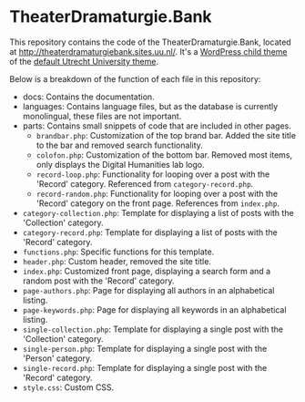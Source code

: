 # TheaterDramaturgie.Bank

This repository contains the code of the TheaterDramaturgie.Bank, located at http://theaterdramaturgiebank.sites.uu.nl/. 
It's a [WordPress child theme](https://codex.wordpress.org/Child_Themes) of the [default Utrecht University theme](https://github.com/ictenmediaUU/UU2014).

Below is a breakdown of the function of each file in this repository:

* docs: Contains the documentation.
* languages: Contains language files, but as the database is currently monolingual, these files are not important.
* parts: Contains small snippets of code that are included in other pages.
  * `brandbar.php`: Customization of the top brand bar. Added the site title to the bar and removed search functionality.
  * `colofon.php`: Customization of the bottom bar. Removed most items, only displays the Digital Humanities lab logo.
  * `record-loop.php`: Functionality for looping over a post with the 'Record' category. Referenced from `category-record.php`.
  * `record-random.php`: Functionality for looping over a post with the 'Record' category on the front page. References from `index.php`.
* `category-collection.php`: Template for displaying a list of posts with the 'Collection' category.
* `category-record.php`: Template for displaying a list of posts with the 'Record' category.
* `functions.php`: Specific functions for this template.
* `header.php`: Custom header, removed the site title.
* `index.php`: Customized front page, displaying a search form and a random post with the 'Record' category.
* `page-authors.php`: Page for displaying all authors in an alphabetical listing.
* `page-keywords.php`: Page for displaying all keywords in an alphabetical listing.
* `single-collection.php`: Template for displaying a single post with the 'Collection' category.
* `single-person.php`: Template for displaying a single post with the 'Person' category.
* `single-record.php`: Template for displaying a single post with the 'Record' category.
* `style.css`: Custom CSS. 
